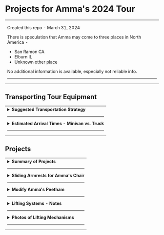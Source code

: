 # Projects for Amma's 2024 Tour

<table>
<tr>
<td>

Created this repo - March 31, 2024

There is speculation that Amma may come to three places in North America -

- San Ramon CA
- Elburn IL
- Unknown other place

No additional information is available, especially not reliable info.

---

</td>
</tr>
</table>

## Transporting Tour Equipment

<table>
<tr>
<td>

<details>
<summary><b> Suggested Transportation Strategy</b></summary>

---

Renting big trucks for a shorter tour is not recommended because it would cost too much and arrive too late. It seems better to follow the pattern of the fall tours to Michigan and California. Don't use the big trucks. Obtain most items locally or ship them ahead of time. Many important items can be quickly transported from Michigan to Elburn.

Only the most essential items should be transported from SR -

- Amma's chair
- Amma's peetham
- Chair cloth suitcase
- Other custom darshan equipment

Minivans are suggested for the time sensitive items because they are faster than larger cargo vans. Probably Amma's chair, peetham, and some smaller items can fit in one minivan. This would have to be the Dodge Caravan or Chrysler Pacifica with seats that fold down and disappear into the floor.

We could have multiple minivans or combination of minivan and cargo vans. It might be decided to use a truck for the sound system. Obviously any decisions about renting vehicles must go through the tour coordinators.

We need at least 2 drivers per minivan. Fortunately the drivers only need a normal drivers license, not a commercial license.

If requested, I can produce a break down of cost differences between truck, van, and minivan.

</details>

---

<details>
<summary><b>Estimated Arrival Times - Minivan vs. Truck</b></summary>

---

The following schedules account for differences in timezone.

<b>West to East - San Ramon to Elburn</b>

- Minivan

  - Depart SR - 6 am
  - Arrive Elburn - 1 pm, next day

- Big Truck
  - Depart SR - 6 am
  - Arrive Elburn - 1 am on day 3

<b>West to East - Elburn to Manhattan</b>

- Minivan

  - Depart Elburn - 6 am
  - Arrive NYC - 7 pm, same day

- Big Truck
  - Depart Elburn - 6 am
  - Arrive NYC - 12 midnight, same day

<b>East to West - Manhattan to Elburn</b>

- Minivan

  - Depart NYC - 6 am
  - Arrive Elburn - 5 pm, same day

- Big Truck
  - Depart NYC - 6 am
  - Arrive Elburn - 10 pm, same day

<b>East to West - Elburn to San Ramon</b>

- Minivan

  - Depart Elburn - 6 am
  - Arrive SR - 9 am, next day

- Big Truck
  - Depart Elburn - 6 am
  - Arrive SR - 9 pm, next day

</details>

---

</td>
</tr>
</table>

## Projects

<table>
<tr>
<td>

<details>

<summary><b>Summary of Projects</b></summary>

---

- New (?) smaller peetham with system for raising up automatically
- System for raising Amma's chair automatically like the turning mechanism in Amritapuri
- Arms of Amma's chair need to slide sideways - Hansa has the sliding armrests
- Table for in front of Amma that she beats with the stick during bhajans
- Table for gong for meditation
- Foam "things" of different weight to make the columns on both sides of peetham

Other projects that may be needed

- Ramps for standing darshan
- Rolling table with shelf for bhajan books
- New arm rests on Amma's chair should be removable

</details>

---

<details>

<summary><b>Sliding Armrests for Amma's Chair</b></summary>

---

Arms need to slide sideways.

See video - Add link to video

</details>

---

<details>
<summary><b>Modify Amma's Peetham</b></summary>

---

We need to modify Amma's peetham so that the height is adjustable from 12 inches to 17.5 inches

Lola says it may or may not be necessary to build a smaller peetham -

- Size of Amma's peetham in Amritapuri - 47 inches wide, 34 inches long
- Lola says to plan the project but expenses are not yet approved

If a new peetham is going to be made it should be built with hardware components from the west which is made for the purpose of lifting which would telescope the legs up and down.

</details>

---

<details>
<summary><b>Lifting Systems - Notes</b></summary>

---

It seems that very similar lifting systems are used for both Amma's peetham and chair at Amritapuri, right?

Probably our best option is to build lifting mechanisms similar to what they have in Amritapuri. This lifting system was built in India at least 16 years ago by Amma's son Jitendra, using hardware available in India. From what I understand, this is a successful system. It seems like if the chain breaks or comes off, there is no danger of sudden collapse. The platform would simply be stuck in the current position, right?

There is an idea for a hydraulic system operated with a remote, like in a hospital bed. But this is an unproven design. A potential problem with a hydraulic system, apart from the learning curve, is that the hydraulic fluid could leak, allowing the platform to lose height somewhat quickly.

</details>

---

<details>
<summary><b>Photos of Lifting Mechanisms</b></summary>

---

Image 1 - Bottom view of leg

![image 1](/images/01_leg_side_view_.jpg)

---

Image 2 - Sprockets and chain drive. The crank is on the bottom. The chain looks like regular bicycle chain. Are all the sprockets the same diameter? Why is there a spring near the center sprocket?

![image 2](/images/02_gears_closeup.jpg)

---

Image 3 - View of main frame and entire route of the chain. The tie rods move up and down as they are turned by the chain and crank. There is mounting plate on the top of the wooden leg which has a nut embedded. The tie rod is threaded through this nut. As the tie rod turns the nut goes up and down relative to the rod. This nut is embedded in the leg and therefore as the tie rod turns the leg telescopes up or down.

![image 3](/images/03_chain_overview.jpg)

---

Image 4 - Top view of platform, assembled. Hardware is hidden.

![image 4](/images/04_platform_w_carpet.jpg)

---

Image 5 - Main frame with top platform removed

![image 5](/images/05_platform_off.jpg)

---

Image 6 - Bottom view of assembled platform, turned upside down for disassembly. Notice the crank for changing height of platform. The platform is transported as one piece.

![image 6](/images/06_platform_on.jpg)

---

Image 7 - Tie rod with nut and cotter pins. Tie rod has a groove for pins.

![image 7](/images/07_tie_rod_w_nut.jpg)

---

Image 8 - Tie rod with nut and cotter pins, a bit closer

![image 8](/images/08_tie_rod_w_nut_2.jpg)

---

Image 9 - Custom machined nut

![image 9](/images/09_nut_closeup.jpg)

---

Image 10 - Custom machined nut, again

![image 10](/images/10_nut_closeup_2.jpg)

---

Image 11 - Set of parts for one leg -

1. Tie rod, stainless steel, 12 mm dia (recommend increase to 14 or 16 mm)
1. Machined nut
1. Cotter pins (2)
1. Nuts, unmodified (2)
1. Sprocket
1. Roller bearing
1. Mounting plate
1. Bushing, outer part
1. Bushing, inner part
1. T-shaped piece, flat

![image 11](/images/11_tie_rod_parts_list.jpg)

---

Image 12 - Tie rod with machined nut, cotter pins, and bushing consisting of 2 pieces

![image 12](/images/12_tie_rod_w_blue_bushing.jpg)

---

Image 13 - Close up of tie rod and nut. The cotter pin goes into the groove on the tie rod and locks into the notch on the machined nut.

![image 13](/images/13_tie_rod_w_blue_bushing_2.jpg)

---

Image 14 - Close up of bushing. What is the blue component made of?

![image 14](/images/14_tie_rod_w_blue_bushing_3.jpg)

---

Image 15 - Mounting plate with embedded nut. This plate is where the tie rod assembly connects to the top of the telescoping leg.

![image 15](/images/15_mounting_plate.jpg)

---

Image 16 - Other side of mounting plate with embedded nut

![image 16](/images/16_mounting_plate_2.jpg)

---

Image 17 - This is where one of the tie rods emerges from the main frame. The sprockets, chain, and entire main frame stay together and move up or down as a unit. As the crank is turned and the tie rods also turn, the unmodified nut moves up or down the tie rod. This nut is embedded in the mounting plate and so is prevented from turning as the tie rod turns. As the tie rod moves up or down, it forces the leg to extend or retract. It appears there is another bearing embedded in the main frame where the tie rod emerges.

![image 17](/images/17_mounting_site.jpg)

---

Image 18 - Lower tie rod assembly. Notice the slot in the top of the tie rod. The T-shaped piece (see image 11) fits into this slot and creates a strong connection to the sprocket.

![image 18](/images/18_tie_rod_assembly.jpg)

---

Image 19 - Lower tie rod assembly. What is the purpose of the small piece of plywood above the nut?

![image 19](/images/19_tie_rod_assembly_2.jpg)

---

Image 20 - Close up of upper tie rod, sprocket, bearing, bushing, and machined nut. The entire weight of the platform rests on these four sets of roller bearings, one on each leg. It seems that The bearing is firmly attached to the bushing, which in turn is firmly attached to the tie rod. When everything is assembled, the roller bearing is underneath the main frame, supporting the entire platform. There is (must be?) a raceway that accommodates the bearing where the tie rod comes through the main frame. This area is shown in image 17.

![image 20](/images/20_bearing_assembly.jpg)

---

Image 21 - Close up of upper tie rod, bearing, bushing, and machined nut, assembled.

![image 21](/images/21_bearing_closeup.jpg)

---

Image 22 - One complete leg assembly

![image 22](/images/22_assembled_leg.jpg)

---

Image 23 - Leg assembly sitting next to main frame

![image 23](/images/23_leg_in_context.jpg)

---

Image 24 - Another view of leg assembly sitting next to main frame. In this image, we can more clearly imagine there must be a raceway embedded in the main frame that accepts the roller bearing on the tie rod assembly

Apparently the partially assembled leg is inserted from underneath, and then the sprocket is installed on top. Then the T-shaped piece goes into the slot on top of the tie rod. Finally there is a nut that secures the sprocket to the top end of the tie rod.

![image 24](/images/24_leg_in_context_2.jpg)

</details>

---

</td>
</tr>
</table>
